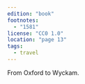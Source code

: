 ```yaml
---
edition: "book"
footnotes:
  - "1581"
license: "CC0 1.0"
location: "page 13"
tags:
  - travel
---
```

From Oxford
to Wyckam.
